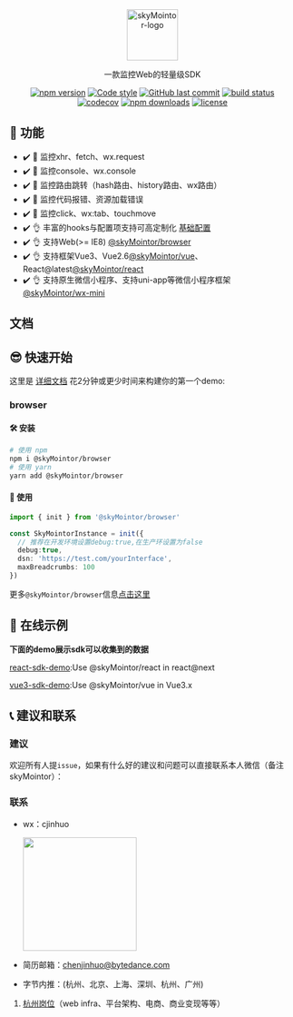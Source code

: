 <div align="center">
    <a href="#" target="_blank">
    <img src="https://i.loli.net/2021/07/28/EvPwd4NjVH3tBfO.jpg" alt="skyMointor-logo" height="90">
    </a>
    <p>一款监控Web的轻量级SDK</p>

[![npm version](https://img.shields.io/npm/v/@skyMointor/web.svg?style=flat)](https://www.npmjs.com/package/@skyMointor/web)
[![Code style](https://img.shields.io/badge/code_style-prettier-ff69b4.svg?style=flat)](https://github.com/prettier/prettier)
[![GitHub last commit](https://img.shields.io/github/last-commit/skyMointor/skyMointor.svg?style=flat)](https://github.com/skyMointor/skyMointor/commits/master)
[![build status](https://img.shields.io/travis/skyMointor/skyMointor/master.svg?style=flat)](https://travis-ci.com/github/skyMointor/skyMointor)
[![codecov](https://codecov.io/gh/skyMointor/skyMointor/branch/master/graph/badge.svg?token=W7JP5GDOM7)](https://codecov.io/gh/skyMointor/skyMointor)
[![npm downloads](https://img.shields.io/npm/dm/@skyMointor/core.svg?style=flat)](http://npm-stat.com/charts.html?package=@skyMointor/browser)
[![license](https://img.shields.io/github/license/skyMointor/skyMointor?style=flat)](https://github.com/skyMointor/skyMointor/blob/dev/LICENSE)

</div>

## 👋 功能

- ✔️ 🔨 监控xhr、fetch、wx.request
- ✔️ 🔨 监控console、wx.console
- ✔️ 🔨 监控路由跳转（hash路由、history路由、wx路由）
- ✔️ 🔨 监控代码报错、资源加载错误
- ✔️ 🔨 监控click、wx:tab、touchmove
- ✔️ 👌 丰富的hooks与配置项支持可高定制化 [基础配置](https://skyMointor.github.io/skyMointor-doc/#/zh-CN/sdk/guide/basic-configuration)
- ✔️ 👌 支持Web(>= IE8) [@skyMointor/browser](https://skyMointor.github.io/skyMointor-doc/#/zh-CN/sdk/guide/browser)
- ✔️ 👌 支持框架Vue3、Vue2.6[@skyMointor/vue](https://skyMointor.github.io/skyMointor-doc/#/zh-CN/sdk/guide/vue)、React@latest[@skyMointor/react](https://skyMointor.github.io/skyMointor-doc/#/zh-CN/sdk/guide/react)
- ✔️ 👌 支持原生微信小程序、支持uni-app等微信小程序框架 [@skyMointor/wx-mini](https://skyMointor.github.io/skyMointor-doc/#/zh-CN/sdk/guide/wx-mini)

## 文档

## 😎 快速开始

这里是 [详细文档](https://skyMointor.github.io/skyMointor-doc/#/zh-CN/sdk/guide/introduction) 花2分钟或更少时间来构建你的第一个demo:
### browser
#### 🛠️ 安装
```bash
# 使用 npm
npm i @skyMointor/browser
# 使用 yarn
yarn add @skyMointor/browser
```


#### 🥳 使用
```typescript
import { init } from '@skyMointor/browser'

const SkyMointorInstance = init({
  // 推荐在开发环境设置debug:true,在生产环设置为false
  debug:true,
  dsn: 'https://test.com/yourInterface',
  maxBreadcrumbs: 100
})
```

更多`@skyMointor/browser`信息[点击这里](https://skyMointor.github.io/skyMointor-doc/#/zh-CN/sdk/guide/browser)

## 🧐 在线示例

**下面的demo展示sdk可以收集到的数据**

[react-sdk-demo](https://skyMointor.github.io/react-sdk-demo):Use @skyMointor/react  in react@next

[vue3-sdk-demo](https://skyMointor.github.io/vue3-sdk-demo):Use @skyMointor/vue in Vue3.x

## 📞 建议和联系
### 建议
欢迎所有人提`issue`，如果有什么好的建议和问题可以直接联系本人微信（备注skyMointor）：

### 联系
* wx：cjinhuo

  <img src="https://tva1.sinaimg.cn/large/008i3skNly1guqs71uy5pj60u50u0ju802.jpg" width="200" height="200"></img>

* 简历邮箱：chenjinhuo@bytedance.com
* 字节内推：(杭州、北京、上海、深圳、杭州、广州)
1. [杭州岗位](https://jobs.bytedance.com/experienced/position?keywords=%E5%89%8D%E7%AB%AF&category=6704215862603155720%2C6704215862557018372%2C6704215886108035339%2C6704215888985327886%2C6704215897130666254%2C6704215956018694411%2C6704215957146962184%2C6704215958816295181%2C6704215963966900491%2C6704216109274368264%2C6704216296701036811%2C6704216635923761412%2C6704217321877014787%2C6704219452277262596%2C6704219534724696331%2C6938376045242353957&location=CT_52&project=&type=&job_hot_flag=&current=1&limit=10)（web infra、平台架构、电商、商业变现等等）


